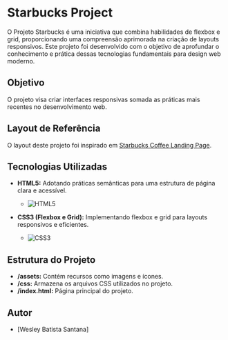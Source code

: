 # Starbucks Project

O Projeto Starbucks é uma iniciativa que combina habilidades de flexbox e grid, proporcionando uma compreensão aprimorada na criação de layouts responsivos. Este projeto foi desenvolvido com o objetivo de aprofundar o conhecimento e prática dessas tecnologias fundamentais para design web moderno.

## Objetivo

O projeto visa criar interfaces responsivas somada as práticas mais recentes no desenvolvimento web.

## Layout de Referência

O layout deste projeto foi inspirado em [Starbucks Coffee Landing Page](https://nicepage.com/lp/17223/starbucks-coffee-landing-page).

## Tecnologias Utilizadas

- **HTML5:** Adotando práticas semânticas para uma estrutura de página clara e acessível.
  - ![HTML5](https://img.shields.io/badge/HTML5-E34F26?style=for-the-badge&logo=html5&logoColor=white)

- **CSS3 (Flexbox e Grid):** Implementando flexbox e grid para layouts responsivos e eficientes.
  - ![CSS3](https://img.shields.io/badge/CSS3-1572B6?style=for-the-badge&logo=css3&logoColor=white)

## Estrutura do Projeto

- **/assets:** Contém recursos como imagens e ícones.
- **/css:** Armazena os arquivos CSS utilizados no projeto.
- **/index.html:** Página principal do projeto.


## Autor

- [Wesley Batista Santana]
